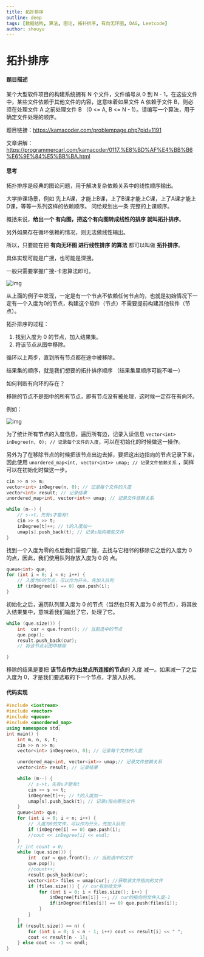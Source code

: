 ```yaml
---
title: 拓扑排序
outline: deep
tags: [数据结构, 算法, 图论, 拓扑排序, 有向无环图, DAG, Leetcode]
author: shouyu
---
```


# 拓扑排序

#### 题目描述

某个大型软件项目的构建系统拥有 N 个文件，文件编号从 0 到 N - 1，在这些文件中，某些文件依赖于其他文件的内容，这意味着如果文件 A 依赖于文件 B，则必须在处理文件 A 之前处理文件 B （0 <= A, B <= N - 1）。请编写一个算法，用于确定文件处理的顺序。

题目链接：https://kamacoder.com/problempage.php?pid=1191

文章讲解：https://programmercarl.com/kamacoder/0117.%E8%BD%AF%E4%BB%B6%E6%9E%84%E5%BB%BA.html

#### 思考

拓扑排序是经典的图论问题，用于解决复杂依赖关系中的线性顺序输出。

大学排课场景，例如 先上A课，才能上B课，上了B课才能上C课，上了A课才能上D课，等等一系列这样的依赖顺序。 问给规划出一条 完整的上课顺序。

概括来说，**给出一个 有向图，把这个有向图转成线性的排序 就叫拓扑排序**。

另外如果存在循环依赖的情况，则无法做线性输出。

所以，只要能在把 **有向无环图 进行线性排序 的算法** 都可以叫做 **拓扑排序**。

具体实现可能是广搜，也可能是深搜。

一般只需要掌握广搜-卡恩算法即可。

![img](https://images-xxueyu.oss-cn-shanghai.aliyuncs.com/20240510110836.png)

从上面的例子中发现，一定是有一个节点不依赖任何节点的，也就是初始情况下一定有一个入度为0的节点，构建这个软件（节点）不需要提前构建其他软件（节点）。

拓扑排序的过程：

1. 找到入度为 0 的节点，加入结果集。
2. 将该节点从图中移除。

循环以上两步，直到所有节点都在途中被移除。

结果集的顺序，就是我们想要的拓扑排序顺序 （结果集里顺序可能不唯一）

如何判断有向环的存在？

移除的节点不是图中的所有节点，即有节点没有被处理，这时候一定存在有向环。

例如：

![img](https://images-xxueyu.oss-cn-shanghai.aliyuncs.com/20240510115115.png)

为了统计所有节点的入度信息，遍历所有边，记录入读信息 `vector<int> inDegree(n, 0); // 记录每个文件的入度`，可以在初始化的时候做这一操作。

另外为了在移除节点的时候把该节点出边去掉，要把这出边指向的节点记录下来，因此使用 `unordered_map<int, vector<int>> umap; // 记录文件依赖关系` ，同样可以在初始化时做这一步。

```C++
cin >> n >> m;
vector<int> inDegree(n, 0); // 记录每个文件的入度
vector<int> result; // 记录结果
unordered_map<int, vector<int>> umap; // 记录文件依赖关系

while (m--) {
    // s->t，先有s才能有t
    cin >> s >> t;
    inDegree[t]++; // t的入度加一
    umap[s].push_back(t); // 记录s指向哪些文件
}
```

找到一个入度为零的点后我们需要广搜，去找与它相邻的移除它之后的入度为 0  的点，因此，我们使用队列存放入度为 0 的 点。

```C++
queue<int> que;
for (int i = 0; i < n; i++) {
    // 入度为0的节点，可以作为开头，先加入队列
    if (inDegree[i] == 0) que.push(i);
}
```

初始化之后，遍历队列里入度为 0 的节点（当然也只有入度为 0 的节点），将其放入结果集中，意味着我们输出了它，处理了它。

```C++
while (que.size()) {
    int  cur = que.front(); // 当前选中的节点
    que.pop();
    result.push_back(cur);
    // 将该节点从图中移除 

}
```

移除的结果是要把 **该节点作为出发点所连接的节点**的 入度 减一。如果减一了之后入度为 0，才是我们要选取的下一个节点，才放入队列。

#### 代码实现

```C++
#include <iostream>
#include <vector>
#include <queue>
#include <unordered_map>
using namespace std;
int main() {
    int m, n, s, t;
    cin >> n >> m;
    vector<int> inDegree(n, 0); // 记录每个文件的入度

    unordered_map<int, vector<int>> umap;// 记录文件依赖关系
    vector<int> result; // 记录结果

    while (m--) {
        // s->t，先有s才能有t
        cin >> s >> t;
        inDegree[t]++; // t的入度加一
        umap[s].push_back(t); // 记录s指向哪些文件
    }
    queue<int> que;
    for (int i = 0; i < n; i++) {
        // 入度为0的文件，可以作为开头，先加入队列
        if (inDegree[i] == 0) que.push(i);
        //cout << inDegree[i] << endl;
    }
    // int count = 0;
    while (que.size()) {
        int  cur = que.front(); // 当前选中的文件
        que.pop();
        //count++;
        result.push_back(cur);
        vector<int> files = umap[cur]; //获取该文件指向的文件
        if (files.size()) { // cur有后续文件
            for (int i = 0; i < files.size(); i++) {
                inDegree[files[i]] --; // cur的指向的文件入度-1
                if(inDegree[files[i]] == 0) que.push(files[i]);
            }
        }
    }
    if (result.size() == n) {
        for (int i = 0; i < n - 1; i++) cout << result[i] << " ";
        cout << result[n - 1];
    } else cout << -1 << endl;
}
```

